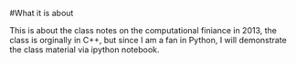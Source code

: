 #What it is about

This is about the class notes on the computational finiance in 2013, the class is orginally in C++, but since I am a fan in Python, I will demonstrate the class material via ipython notebook. 
